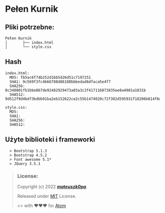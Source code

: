 # Pełen Kurnik


## Pliki potrzebne:

```
Pełen Kurnik
│       ├── index.html
│       └── style.css

```
## Hash
```
index.html:
  MD5: fb5ac6f74b252d1bb5d26d51c7197251
  SHA1: 9c569f3fc4b66788d86188bbbedad6dfaca5e4f7
  SHA256: 0c340801fb1bbe867de92482929473a03a3c2f417116873835ee8a4981a1031b
  SHA512: 9d512f9d4bdf3bdbb91ba2eb152622ce2c55b1474020c72f302d595931f18206b814f6d17f9cd916703fcaae12b0001cf3ac204758daf7e5fb22089d9bf3f444

style.css:
  MD5:
  SHA1:
  SHA256:
  SHA512:
```  
## Użyte biblioteki i frameworki
```
  > Bootstrap 5.1.3
  > Bootstrap 4.5.2
  > Font awesome 5.1*
  > JQuery 3.5.1
```  

> ### License:
> Copyright (c) 2022 ***[mateuszk0pa](https://github.com/mateuszk0pa)***.
>
> Released under [MIT](https://choosealicense.com/licenses/mit/) License.
>
> <> with ❤❤❤ for [Atom](https://atom.io)
